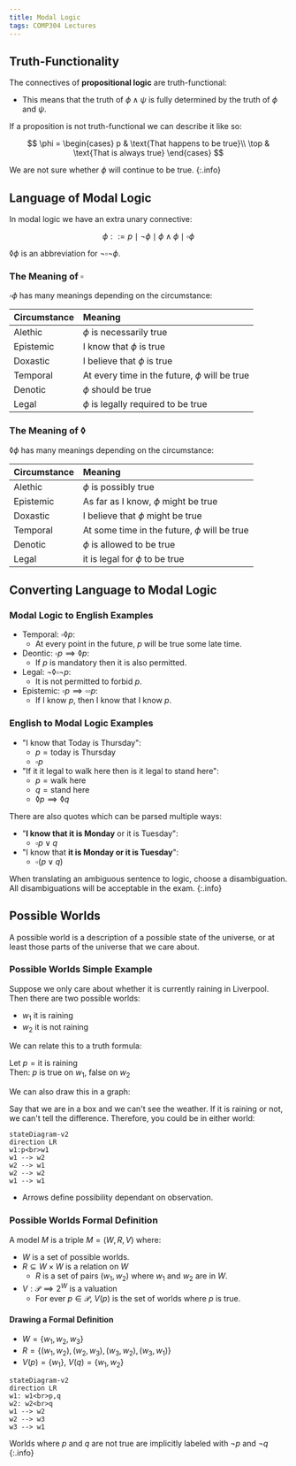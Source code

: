 ```yaml
---
title: Modal Logic
tags: COMP304 Lectures
---
```

## Truth-Functionality
The connectives of **propositional logic** are truth-functional:

* This means that the truth of $\phi\wedge\psi$ is fully determined by the truth of $\phi$ and $\psi$.

If a proposition is not truth-functional we can describe it like so:

$$
\phi = 
\begin{cases}
p & \text{That happens to be true}\\
\top & \text{That is always true}
\end{cases}
$$

We are not sure whether $\phi$ will continue to be true.
{:.info}

## Language of Modal Logic
In modal logic we have an extra unary connective:

$$
\phi::=p\mid\neg\phi\mid\phi\wedge\phi\mid\square\phi
$$

$\lozenge\phi$ is an abbreviation for $\neg\square\neg\phi$.

### The Meaning of $\square$
$\square \phi$ has many meanings depending on the circumstance:

| Circumstance | Meaning |
| :-- | :-- |
| Alethic | $\phi$ is necessarily true |
| Epistemic | I know that $\phi$ is true |
| Doxastic | I believe that $\phi$ is true |
| Temporal | At every time in the future, $\phi$ will be true |
| Denotic | $\phi$ should be true |
| Legal | $\phi$ is legally required to be true |

### The Meaning of $\lozenge$
$\lozenge \phi$ has many meanings depending on the circumstance:

| Circumstance | Meaning |
| :-- | :-- |
| Alethic | $\phi$ is possibly true |
| Epistemic | As far as I know, $\phi$ might be true |
| Doxastic | I believe that $\phi$ might be true |
| Temporal | At some time in the future, $\phi$ will be true |
| Denotic | $\phi$ is allowed to be true |
| Legal | it is legal for $\phi$ to be true |

## Converting Language to Modal Logic
### Modal Logic to English Examples

* Temporal: $\square\lozenge p$:
	* At every point in the future, $p$ will be true some late time.
* Deontic: $\square p\implies\lozenge p$:
	* If $p$ is mandatory then it is also permitted.
* Legal: $\neg\lozenge\square\neg p$:
	* It is not permitted to forbid $p$.
* Epistemic: $\square p\implies\square\square p$:
	* If I know $p$, then I know that I know $p$.
	
### English to Modal Logic Examples

* "I know that Today is Thursday":
	* $p=\text{today is Thursday}$
	* $\square p$
* "If it it legal to walk here then is it legal to stand here":
	* $p=\text{walk here}$
	* $q=\text{stand here}$
	* $\lozenge p\implies\lozenge q$

There are also quotes which can be parsed multiple ways:

* "**I know that it is Monday** or it is Tuesday":
	* $\square p\vee q$
* "I know that **it is Monday or it is Tuesday**":
	* $\square (p\vee q)$
	
When translating an ambiguous sentence to logic, choose a disambiguation. All disambiguations will be acceptable in the exam.
{:.info}

## Possible Worlds
A possible world is a description of a possible state of the universe, or at least those parts of the universe that we care about.

### Possible Worlds Simple Example
Suppose we only care about whether it is currently raining in Liverpool. Then there are two possible worlds:

* $w_1$ it is raining
* $w_2$ it is not raining

We can relate this to a truth formula:

Let $p=\text{it is raining}$  
Then: $p$ is true on $w_1$, false on $w_2$

We can also draw this in a graph:

Say that we are in a box and we can't see the weather. If it is raining or not, we can't tell the difference. Therefore, you could be in either world:

```mermaid
stateDiagram-v2
direction LR
w1:p<br>w1
w1 --> w2
w2 --> w1
w2 --> w2
w1 --> w1
```

* Arrows define possibility dependant on observation.

### Possible Worlds Formal Definition
A model $M$ is a triple $M=(W,R,V)$ where:

* $W$ is a set of possible worlds.
* $R\subseteq W\times W$ is a relation on $W$
	* $R$ is a set of pairs $(w_1,w_2)$ where $w_1$ and $w_2$ are in $W$.
* $V:\mathcal P\implies 2^W$ is a valuation
	* For ever $p\in\mathcal P$, $V(p)$ is the set of worlds where $p$ is true.

#### Drawing a Formal Definition

* $W=\{w_1,w_2,w_3\}$
* $R=\{(w_1,w_2), (w_2,w_3),(w_3,w_2),(w_3,w_1)\}$
* $V(p)=\{w_1\}$, $V(q)=\{w_1,w_2\}$

```mermaid
stateDiagram-v2
direction LR
w1: w1<br>p,q
w2: w2<br>q
w1 --> w2
w2 --> w3
w3 --> w1
```

Worlds where $p$ and $q$ are not true are implicitly labeled with $\neg p$ and $\neg q$
{:.info} 
